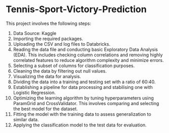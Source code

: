 # Tennis-Sport-Victory-Prediction

This project involves the following steps:

1. Data Source: Kaggle
2. Importing the required packages.
3. Uploading the CSV and log files to Databricks.
4. Reading the data file and conducting basic Exploratory Data Analysis (EDA). This includes checking column correlations and removing          highly correlated features to reduce algorithm complexity and minimize errors.
5. Selecting a subset of columns for classification purposes.
6. Cleaning the data by filtering out null values.
7. Visualizing the data for analysis.
8. Dividing the data into a training and testing set with a ratio of 60:40.
9. Establishing a pipeline for data processing and stabilising one with Logistic Regression.
10. Optimizing the learning algorithm by tuning hyperparameters using ParamGrid and CrossValidator. This involves comparing and selecting 
    the best model for the dataset.
11. Fitting the model with the training data to assess generalization to similar data.
12. Applying the classification model to the test data for evaluation.
